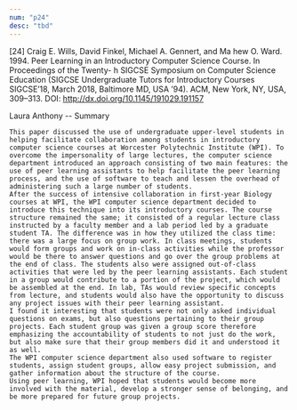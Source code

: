 ```yaml
---
num: "p24"
desc: "tbd"
---
```



[24] Craig E. Wills, David Finkel, Michael A. Gennert, and Ma hew O. Ward. 1994. Peer Learning in an Introductory Computer Science Course. In Proceedings of the Twenty-  h SIGCSE Symposium on Computer Science Education (SIGCSE
Undergraduate Tutors for Introductory Courses SIGCSE’18, March 2018, Baltimore MD, USA
’94). ACM, New York, NY, USA, 309–313. DOI: <http://dx.doi.org/10.1145/191029.191157>

Laura Anthony -- Summary

	This paper discussed the use of undergraduate upper-level students in helping facilitate collaboration among students in introductory computer science courses at Worcester Polytechnic Institute (WPI). To overcome the impersonality of large lectures, the computer science department introduced an approach consisting of two main features: the use of peer learning assistants to help facilitate the peer learning process, and the use of software to teach and lessen the overhead of administering such a large number of students. 
	After the success of intensive collaboration in first-year Biology courses at WPI, the WPI computer science department decided to introduce this technique into its introductory courses. The course structure remained the same; it consisted of a regular lecture class instructed by a faculty member and a lab period led by a graduate student TA. The difference was in how they utilized the class time: there was a large focus on group work. In class meetings, students would form groups and work on in-class activities while the professor would be there to answer questions and go over the group problems at the end of class. The students also were assigned out-of-class activities that were led by the peer learning assistants. Each student in a group would contribute to a portion of the project, which would be assembled at the end. In lab, TAs would review specific concepts from lecture, and students would also have the opportunity to discuss any project issues with their peer learning assistant. 
 	I found it interesting that students were not only asked individual questions on exams, but also questions pertaining to their group projects. Each student group was given a group score therefore emphasizing the accountability of students to not just do the work, but also make sure that their group members did it and understood it as well. 
	The WPI computer science department also used software to register students, assign student groups, allow easy project submission, and gather information about the structure of the course. 
	Using peer learning, WPI hoped that students would become more involved with the material, develop a stronger sense of belonging, and be more prepared for future group projects. 
